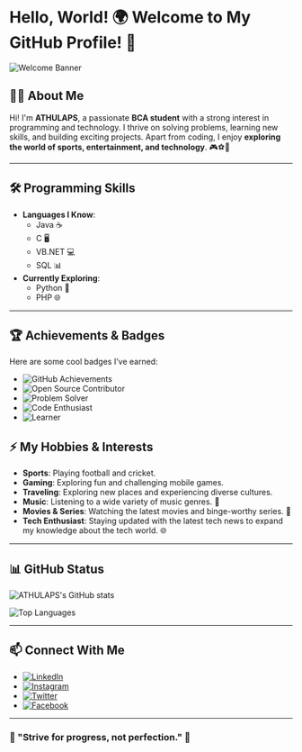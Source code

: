 # Hello, World! 🌍 Welcome to My GitHub Profile! 👋

![Welcome Banner](https://media.giphy.com/media/qgQUggAC3Pfv687qPC/giphy.gif)

## 👨‍💻 About Me
Hi! I'm **ATHULAPS**, a passionate **BCA student** with a strong interest in programming and technology. I thrive on solving problems, learning new skills, and building exciting projects. Apart from coding, I enjoy **exploring the world of sports, entertainment, and technology**. 🎮⚽🏏

---

## 🛠️ Programming Skills
- **Languages I Know**:  
  - Java ☕  
  - C 🖥️  
  - VB.NET 💻  
  - SQL 📊  
- **Currently Exploring**:  
  - Python 🐍  
  - PHP 🌐  

---

## 🏆 Achievements & Badges
Here are some cool badges I’ve earned:

- ![GitHub Achievements](https://img.shields.io/badge/GitHub-Achievements-blue?style=for-the-badge&logo=github&logoColor=white)
- ![Open Source Contributor](https://img.shields.io/badge/Open%20Source-Contributor-brightgreen?style=for-the-badge)
- ![Problem Solver](https://img.shields.io/badge/Problem%20Solver-Gold-yellow?style=for-the-badge)
- ![Code Enthusiast](https://img.shields.io/badge/Code%20Enthusiast-Passionate-red?style=for-the-badge)
- ![Learner](https://img.shields.io/badge/Learner-Always%20Learning-orange?style=for-the-badge)


## ⚡ My Hobbies & Interests
- **Sports**: Playing football and cricket.  
- **Gaming**: Exploring fun and challenging mobile games.  
- **Traveling**: Exploring new places and experiencing diverse cultures.  
- **Music**: Listening to a wide variety of music genres. 🎵  
- **Movies & Series**: Watching the latest movies and binge-worthy series. 🎥  
- **Tech Enthusiast**: Staying updated with the latest tech news to expand my knowledge about the tech world. 🌐  

---

## 📊 GitHub Status
![ATHULAPS's GitHub stats](https://github-readme-stats.vercel.app/api?username=ATHULAPS&show_icons=true&theme=radical)

![Top Languages](https://github-readme-stats.vercel.app/api/top-langs/?username=ATHULAPS&layout=compact&theme=radical)

---


## 📫 Connect With Me
- [![LinkedIn](https://img.shields.io/badge/LinkedIn-0077B5?style=for-the-badge&logo=linkedin&logoColor=white)](https://www.linkedin.com/in/your-linkedin-profile)  
- [![Instagram](https://img.shields.io/badge/Instagram-E4405F?style=for-the-badge&logo=instagram&logoColor=white)](https://www.instagram.com/your-instagram-profile)  
- [![Twitter](https://img.shields.io/badge/Twitter-1DA1F2?style=for-the-badge&logo=twitter&logoColor=white)](https://twitter.com/your-twitter-profile)  
- [![Facebook](https://img.shields.io/badge/Facebook-1877F2?style=for-the-badge&logo=facebook&logoColor=white)](https://facebook.com/your-facebook-profile)  

---



### 🌟 "Strive for progress, not perfection." 🌟
